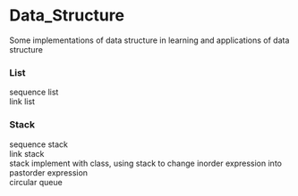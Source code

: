 # Data_Structure
Some implementations of data structure in learning and applications of data structure

### List
sequence list<br>
link list
### Stack
sequence stack<br>
link stack<br>
stack implement with class, using stack to change inorder expression into pastorder expression<br>
circular queue
